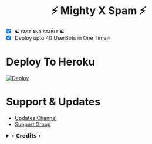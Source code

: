 
<h1 align="center">
  <b>⚡ Mighty X Spam ⚡</b>
</h1>

 
- [x] ☯︎ ғᴀsᴛ ᴀɴᴅ sᴛᴀʙʟᴇ ☯︎
- [x] Deploy upto 40 UserBots in One Time🔥

# Deploy To Heroku

[![Deploy](https://www.herokucdn.com/deploy/button.svg)](https://heroku.com/deploy?template=https://github.com/BeingMighty/MightySpam-deploy-)


# Support & Updates
* [Updates Channel](https://t.me/MightyXUpdates)
* [Support Group](https://t.me/MightyXSupport)

<details>
 
  <summary> • 𝗖𝗿𝗲𝗱𝗶𝘁𝘀 • </summary>

* [RiZoeL Creator](https://github.com/MrRizoel)
* [Lonami](https://github.com/LonamiWebs/) for [Telethon.](https://github.com/LonamiWebs/Telethon)

</details>
